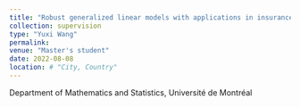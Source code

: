 ```yaml
---
title: "Robust generalized linear models with applications in insurance"
collection: supervision
type: "Yuxi Wang"
permalink: 
venue: "Master's student"
date: 2022-08-08
location: # "City, Country"
---
```


Department of Mathematics and Statistics, Université de Montréal
